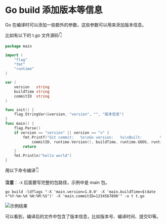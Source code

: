 # Go build 添加版本等信息


<!-- author： xiaobinqt -->
<!-- email： xiaobinqt@163.com -->
<!-- https://xiaobinqt.github.io -->
<!-- https://www.xiaobinqt.cn -->


Go 在编译时可以添加一些额外的参数，这些参数可以用来添加版本信息。

比如有以下的 t.go 文件源码:point_down:

```go
package main

import (
	"flag"
	"fmt"
	"runtime"
)

var (
	version   string
	buildTime string
	commitID  string
)

func init() {
	flag.StringVar(&version, "version", "", "版本信息")
}
func main() {
	flag.Parse()
	if version == "version" || version == "v" {
		fmt.Printf("Git commit:   %s\nGo version:   %s\nBuilt:        %s\nOS/Arch:      %s/%s\n ",
			commitID, runtime.Version(), buildTime, runtime.GOOS, runtime.GOARCH)
		return
	}
	fmt.Println("hello world")
}


```

用以下命令编译:point_down:

**注意**：`-X` 后面要写完整的包路径，示例中是 main 包。

```shell
go build -ldflags "-X 'main.version=1.0.0' -X 'main.buildTime=$(date +"%Y-%m-%d %H:%M:%S")' -X 'main.commitID=1234567890'" -o t t.go
```

![示例结果](https://cdn.xiaobinqt.cn/xiaobinqt.io/20220613/4d68fd3e1a534653a83c099a30079ea9.png?imageView2/0/q/75|watermark/2/text/eGlhb2JpbnF0/font/dmlqYXlh/fontsize/1000/fill/IzVDNUI1Qg==/dissolve/52/gravity/SouthEast/dx/15/dy/15 '示例结果')

可以看到，编译后的文件中包含了版本信息，比如版本号、编译时间、提交ID等。



